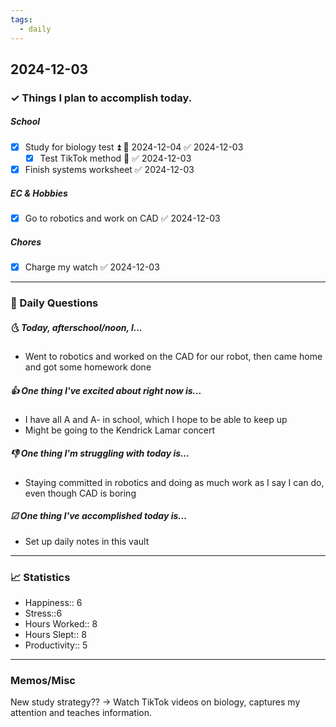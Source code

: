 ```yaml
---
tags:
  - daily
---
```


## 2024-12-03

### ✓ Things I plan to accomplish today. 
##### School
- [x] Study for biology test ⏫ 📅 2024-12-04 ✅ 2024-12-03
    - [x] Test TikTok method 🔼 ✅ 2024-12-03
- [x] Finish systems worksheet ✅ 2024-12-03
##### EC & Hobbies
- [x] Go to robotics and work on CAD ✅ 2024-12-03
#####  Chores
- [x] Charge my watch ✅ 2024-12-03
---

### 📅 Daily Questions

##### 🌜 Today, afterschool/noon, I...

- Went to robotics and worked on the CAD for our robot, then came home and got some homework done

##### 👍 One thing I've excited about right now is...

- I have all A and A- in school, which I hope to be able to keep up
- Might be going to the Kendrick Lamar concert

##### 👎 One thing I'm struggling with today is...

- Staying committed in robotics and doing as much work as I say I can do, even though CAD is boring

##### ☑ One thing I've accomplished today is...

- Set up daily notes in this vault
---
### 📈 Statistics
- Happiness:: 6
- Stress::6
- Hours Worked:: 8
- Hours Slept:: 8
- Productivity:: 5
---
### Memos/Misc

New study strategy?? -> Watch TikTok videos on biology, captures my attention and teaches information. 
